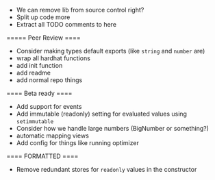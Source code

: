 - We can remove lib from source control right?
- Split up code more
- Extract all TODO comments to here

===== Peer Review ====

- Consider making types default exports (like `string` and `number` are)
- wrap all hardhat functions
- add init function
- add readme
- add normal repo things

==== Beta ready ====

- Add support for events
- Add immutable (readonly) setting for evaluated values using `setimmutable`
- Consider how we handle large numbers (BigNumber or something?)
- automatic mapping views
- Add config for things like running optimizer

==== FORMATTED ====

- Remove redundant stores for `readonly` values in the constructor

